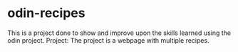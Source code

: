 # odin-recipes
This is a project done to show and improve upon the skills learned using the odin project.
Project:
The project is a webpage with multiple recipes.